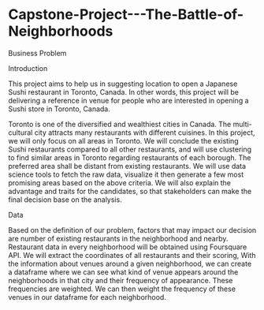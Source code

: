 # Capstone-Project---The-Battle-of-Neighborhoods

Business Problem

Introduction

This project aims to help us in suggesting location to open a Japanese Sushi restaurant in Toronto, Canada. In other words, this project will be delivering a reference in venue for people who are interested in opening a Sushi store in Toronto, Canada.

Toronto is one of the diversified and wealthiest cities in Canada. The multi-cultural city attracts many restaurants with different cuisines. In this project, we will only focus on all areas in Toronto. We will conclude the existing Sushi restaurants compared to all other restaurants, and will use clustering to find similar areas in Toronto regarding restaurants of each borough. The preferred area shall be distant from existing restaurants. We will use data science tools to fetch the raw data, visualize it then generate a few most promising areas based on the above criteria. We will also explain the advantage and traits for the candidates, so that stakeholders can make the final decision base on the analysis.


Data

Based on the definition of our problem, factors that may impact our decision are number of existing restaurants in the neighborhood and nearby. Restaurant data in every neighborhood will be obtained using Foursquare API. We will extract the coordinates of all restaurants and their scoring, With the information about venues around a given neighborhood, we can create a dataframe where we can see what kind of venue appears around the neighborhoods in that city and their frequency of appearance. These frequencies are weighted. We can then weight the frequency of these venues in our dataframe for each neighborhood.
